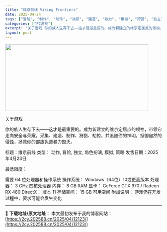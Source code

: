 ```yaml
---
title: "维京前线 Viking Frontiers"
date: 2025-04-24
tags: ["冒险", "制作", "动作", "劫掠", "建造", "暴力", "模拟", "狩猎", "独立", "生存"]
categories: ["PC游戏"]
excerpt: "关于游戏 你的族人生存下去——这才是最重要的。成为新建立的维京定居点的领袖，带领它走向安全与荣耀。采集、建造、制作、狩猎、劫掠，并追随你的神明，抵御自然的侵蚀，拯救你的部族免遭暴力毁灭。 标题：维京前线 类型： 动作, 冒险, 独立, 角色扮演, 模拟, 策略 发售日期：2025年4月23日 最低限&hellip;"
layout: post
---
```


<img class="aligncenter size-full wp-image-12130" src="https://2cy.202588.cn/wp-content/uploads/2025/04/2025042407273482.webp" alt="" width="460" height="215" />

关于游戏

你的族人生存下去——这才是最重要的。成为新建立的维京定居点的领袖，带领它走向安全与荣耀。采集、建造、制作、狩猎、劫掠，并追随你的神明，抵御自然的侵蚀，拯救你的部族免遭暴力毁灭。

标题：维京前线
类型： 动作, 冒险, 独立, 角色扮演, 模拟, 策略
发售日期：2025年4月23日

最低限度：

需要 64 位处理器和操作系统
操作系统： Windows（64位）10或更高版本
处理器： 3 GHz 四核处理器
内存： 8 GB RAM
显卡： GeForce GTX 970 / Radeon RX 480
DirectX： 版本 11
存储空间： 15 GB 可用空间
附加说明： 游戏仍在开发过程中，要求可能会发生变化

---
📖 **下载地址/原文地址：** 本文最初发布于我的博客网站：[https://2cy.202588.cn/2025/04/12123/](https://2cy.202588.cn/2025/04/12123/)

